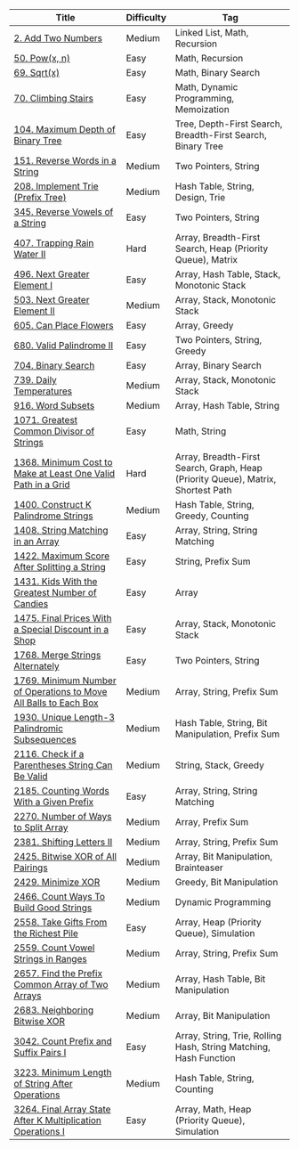 | Title                                                                                 | Difficulty | Tag                                                                              |
| ------------------------------------------------------------------------------------- | ---------- | -------------------------------------------------------------------------------- |
| [2. Add Two Numbers](/go/problems/0002)                                               | Medium     | Linked List, Math, Recursion                                                     |
| [50. Pow(x, n)](/go/problems/0050)                                                    | Easy       | Math, Recursion                                                                  |
| [69. Sqrt(x)](/go/problems/0069)                                                      | Easy       | Math, Binary Search                                                              |
| [70. Climbing Stairs](/go/problems/0070)                                              | Easy       | Math, Dynamic Programming, Memoization                                           |
| [104. Maximum Depth of Binary Tree](/go/problems/0104)                                | Easy       | Tree, Depth-First Search, Breadth-First Search, Binary Tree                      |
| [151. Reverse Words in a String](/go/problems/0151)                                   | Medium     | Two Pointers, String                                                             |
| [208. Implement Trie (Prefix Tree)](/go/problems/0208)                                | Medium     | Hash Table, String, Design, Trie                                                 |
| [345. Reverse Vowels of a String](/go/problems/0345)                                  | Easy       | Two Pointers, String                                                             |
| [407. Trapping Rain Water II](/go/problems/0407)                                      | Hard       | Array, Breadth-First Search, Heap (Priority Queue), Matrix                       |
| [496. Next Greater Element I](/go/problems/0496)                                      | Easy       | Array, Hash Table, Stack, Monotonic Stack                                        |
| [503. Next Greater Element II](/go/problems/0503)                                     | Medium     | Array, Stack, Monotonic Stack                                                    |
| [605. Can Place Flowers](/go/problems/0605)                                           | Easy       | Array, Greedy                                                                    |
| [680. Valid Palindrome II](/go/problems/0680)                                         | Easy       | Two Pointers, String, Greedy                                                     |
| [704. Binary Search](/go/problems/0704)                                               | Easy       | Array, Binary Search                                                             |
| [739. Daily Temperatures](/go/problems/0739)                                          | Medium     | Array, Stack, Monotonic Stack                                                    |
| [916. Word Subsets](/go/problems/0916)                                                | Medium     | Array, Hash Table, String                                                        |
| [1071. Greatest Common Divisor of Strings](/go/problems/1071)                         | Easy       | Math, String                                                                     |
| [1368. Minimum Cost to Make at Least One Valid Path in a Grid](/go/problems/1368)     | Hard       | Array, Breadth-First Search, Graph, Heap (Priority Queue), Matrix, Shortest Path |
| [1400. Construct K Palindrome Strings](/go/problems/1400)                             | Medium     | Hash Table, String, Greedy, Counting                                             |
| [1408. String Matching in an Array](/go/problems/1408)                                | Easy       | Array, String, String Matching                                                   |
| [1422. Maximum Score After Splitting a String](/go/problems/1422)                     | Easy       | String, Prefix Sum                                                               |
| [1431. Kids With the Greatest Number of Candies](/go/problems/1431)                   | Easy       | Array                                                                            |
| [1475. Final Prices With a Special Discount in a Shop](/go/problems/1475)             | Easy       | Array, Stack, Monotonic Stack                                                    |
| [1768. Merge Strings Alternately](/go/problems/1768)                                  | Easy       | Two Pointers, String                                                             |
| [1769. Minimum Number of Operations to Move All Balls to Each Box](/go/problems/1769) | Medium     | Array, String, Prefix Sum                                                        |
| [1930. Unique Length-3 Palindromic Subsequences](/go/problems/1930)                   | Medium     | Hash Table, String, Bit Manipulation, Prefix Sum                                 |
| [2116. Check if a Parentheses String Can Be Valid](/go/problems/2116)                 | Medium     | String, Stack, Greedy                                                            |
| [2185. Counting Words With a Given Prefix](/go/problems/2185)                         | Easy       | Array, String, String Matching                                                   |
| [2270. Number of Ways to Split Array](/go/problems/2270)                              | Medium     | Array, Prefix Sum                                                                |
| [2381. Shifting Letters II](/go/problems/2381)                                        | Medium     | Array, String, Prefix Sum                                                        |
| [2425. Bitwise XOR of All Pairings](/go/problems/2425)                                | Medium     | Array, Bit Manipulation, Brainteaser                                             |
| [2429. Minimize XOR](/go/problems/2429)                                               | Medium     | Greedy, Bit Manipulation                                                         |
| [2466. Count Ways To Build Good Strings](/go/problems/2466)                           | Medium     | Dynamic Programming                                                              |
| [2558. Take Gifts From the Richest Pile](/go/problems/2558)                           | Easy       | Array, Heap (Priority Queue), Simulation                                         |
| [2559. Count Vowel Strings in Ranges](/go/problems/2559)                              | Medium     | Array, String, Prefix Sum                                                        |
| [2657. Find the Prefix Common Array of Two Arrays](/go/problems/2657)                 | Medium     | Array, Hash Table, Bit Manipulation                                              |
| [2683. Neighboring Bitwise XOR](/go/problems/2683)                                    | Medium     | Array, Bit Manipulation                                                          |
| [3042. Count Prefix and Suffix Pairs I](/go/problems/3042)                            | Easy       | Array, String, Trie, Rolling Hash, String Matching, Hash Function                |
| [3223. Minimum Length of String After Operations](/go/problems/3223)                  | Medium     | Hash Table, String, Counting                                                     |
| [3264. Final Array State After K Multiplication Operations I](/go/problems/3264)      | Easy       | Array, Math, Heap (Priority Queue), Simulation                                   |
